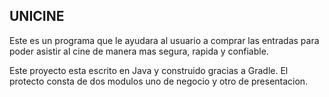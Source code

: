 ## UNICINE
Este es un programa que le ayudara al usuario a comprar las entradas para poder asistir al cine de manera mas segura, rapida y confiable.

Este proyecto esta escrito en Java y construido gracias a Gradle. El protecto consta de dos modulos uno de negocio y otro de presentacion.
